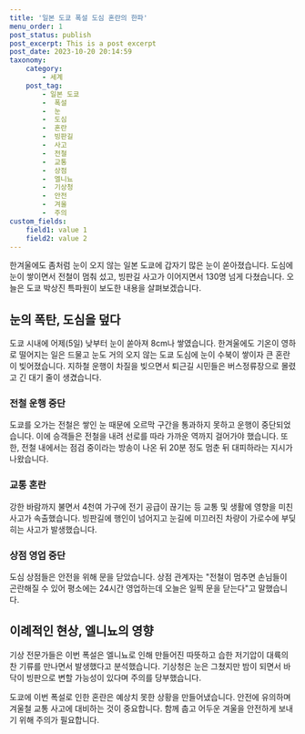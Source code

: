 ```yaml
---
title: '일본 도쿄 폭설 도심 혼란의 한파'
menu_order: 1
post_status: publish
post_excerpt: This is a post excerpt
post_date: 2023-10-20 20:14:59
taxonomy:
    category:
        - 세계
    post_tag:
        - 일본 도쿄
        -  폭설
        -  눈
        -  도심
        -  혼란
        -  빙판길
        -  사고
        -  전철
        -  교통
        -  상점
        -  엘니뇨
        -  기상청
        -  안전
        -  겨울
        -  주의
custom_fields:
    field1: value 1
    field2: value 2
---
```



한겨울에도 좀처럼 눈이 오지 않는 일본 도쿄에 갑자기 많은 눈이 쏟아졌습니다. 도심에 눈이 쌓이면서 전철이 멈춰 섰고, 빙판길 사고가 이어지면서 130명 넘게 다쳤습니다. 오늘은 도쿄 박상진 특파원이 보도한 내용을 살펴보겠습니다.

## 눈의 폭탄, 도심을 덮다

도쿄 시내에 어제(5일) 낮부터 눈이 쏟아져 8cm나 쌓였습니다. 한겨울에도 기온이 영하로 떨어지는 일은 드물고 눈도 거의 오지 않는 도쿄 도심에 눈이 수북이 쌓이자 큰 혼란이 빚어졌습니다. 지하철 운행이 차질을 빚으면서 퇴근길 시민들은 버스정류장으로 몰렸고 긴 대기 줄이 생겼습니다.

### 전철 운행 중단

도쿄를 오가는 전철은 쌓인 눈 때문에 오르막 구간을 통과하지 못하고 운행이 중단되었습니다. 이에 승객들은 전철을 내려 선로를 따라 가까운 역까지 걸어가야 했습니다. 또한, 전철 내에서는 점검 중이라는 방송이 나온 뒤 20분 정도 멈춘 뒤 대피하라는 지시가 나왔습니다.

### 교통 혼란

강한 바람까지 불면서 4천여 가구에 전기 공급이 끊기는 등 교통 및 생활에 영향을 미친 사고가 속출했습니다. 빙판길에 행인이 넘어지고 눈길에 미끄러진 차량이 가로수에 부딪히는 사고가 발생했습니다.

### 상점 영업 중단

도심 상점들은 안전을 위해 문을 닫았습니다. 상점 관계자는 "전철이 멈추면 손님들이 곤란해질 수 있어 평소에는 24시간 영업하는데 오늘은 일찍 문을 닫는다"고 말했습니다.

## 이례적인 현상, 엘니뇨의 영향

기상 전문가들은 이번 폭설은 엘니뇨로 인해 만들어진 따뜻하고 습한 저기압이 대륙의 찬 기류를 만나면서 발생했다고 분석했습니다. 기상청은 눈은 그쳤지만 밤이 되면서 바닥이 빙판으로 변할 가능성이 있다며 주의를 당부했습니다.

도쿄에 이번 폭설로 인한 혼란은 예상치 못한 상황을 만들어냈습니다. 안전에 유의하며 겨울철 교통 사고에 대비하는 것이 중요합니다. 함께 춥고 어두운 겨울을 안전하게 보내기 위해 주의가 필요합니다.
